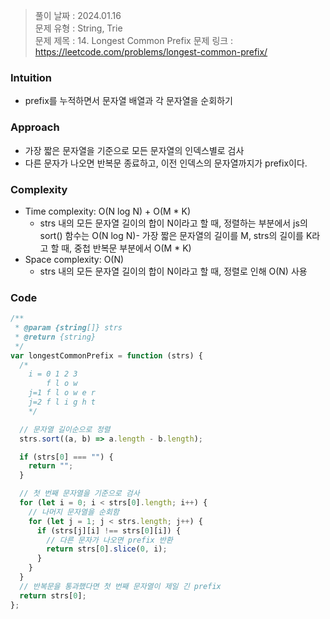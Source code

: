 > 풀이 날짜 : 2024.01.16  
> 문제 유형 : String, Trie  
> 문제 제목 : 14. Longest Common Prefix
> 문제 링크 : https://leetcode.com/problems/longest-common-prefix/

### Intuition

- prefix를 누적하면서 문자열 배열과 각 문자열을 순회하기

### Approach

- 가장 짧은 문자열을 기준으로 모든 문자열의 인덱스별로 검사
- 다른 문자가 나오면 반복문 종료하고, 이전 인덱스의 문자열까지가 prefix이다.

### Complexity

- Time complexity: O(N log N) + O(M \* K)
  - strs 내의 모든 문자열 길이의 합이 N이라고 할 때, 정렬하는 부분에서 js의 sort() 함수는 O(N log N)- 가장 짧은 문자열의 길이를 M, strs의 길이를 K라고 할 때, 중첩 반복문 부분에서 O(M \* K)
- Space complexity: O(N)
  - strs 내의 모든 문자열 길이의 합이 N이라고 할 때, 정렬로 인해 O(N) 사용

### Code

```js
/**
 * @param {string[]} strs
 * @return {string}
 */
var longestCommonPrefix = function (strs) {
  /*
    i = 0 1 2 3
        f l o w 
    j=1 f l o w e r
    j=2 f l i g h t
    */

  // 문자열 길이순으로 정렬
  strs.sort((a, b) => a.length - b.length);

  if (strs[0] === "") {
    return "";
  }

  // 첫 번째 문자열을 기준으로 검사
  for (let i = 0; i < strs[0].length; i++) {
    // 나머지 문자열을 순회함
    for (let j = 1; j < strs.length; j++) {
      if (strs[j][i] !== strs[0][i]) {
        // 다른 문자가 나오면 prefix 반환
        return strs[0].slice(0, i);
      }
    }
  }
  // 반복문을 통과했다면 첫 번째 문자열이 제일 긴 prefix
  return strs[0];
};
```
